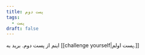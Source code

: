 ```yaml
---
title: پست دوم
tags:
  - پست
draft: false
---
```

اینم از پست دوم. برید به [[challenge yourself|پست اولم.]]
